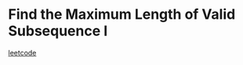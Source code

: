 Find the Maximum Length of Valid Subsequence I
==============================================
[leetcode](https://leetcode.com/problems/find-the-maximum-length-of-valid-subsequence-i)
